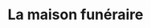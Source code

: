 ---
title: "La maison funéraire"
url: /paris/la-maison-funeraire/
shop: directeurs de funérailles
---